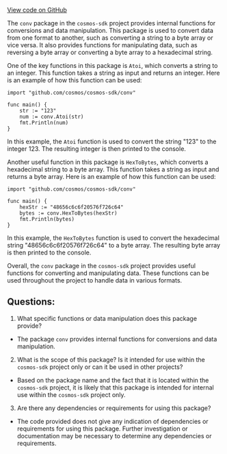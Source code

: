 [View code on GitHub](https://github.com/cosmos/cosmos-sdk/blob/main/internal/conv/doc.go)

The `conv` package in the `cosmos-sdk` project provides internal functions for conversions and data manipulation. This package is used to convert data from one format to another, such as converting a string to a byte array or vice versa. It also provides functions for manipulating data, such as reversing a byte array or converting a byte array to a hexadecimal string.

One of the key functions in this package is `Atoi`, which converts a string to an integer. This function takes a string as input and returns an integer. Here is an example of how this function can be used:

```
import "github.com/cosmos/cosmos-sdk/conv"

func main() {
    str := "123"
    num := conv.Atoi(str)
    fmt.Println(num)
}
```

In this example, the `Atoi` function is used to convert the string "123" to the integer 123. The resulting integer is then printed to the console.

Another useful function in this package is `HexToBytes`, which converts a hexadecimal string to a byte array. This function takes a string as input and returns a byte array. Here is an example of how this function can be used:

```
import "github.com/cosmos/cosmos-sdk/conv"

func main() {
    hexStr := "48656c6c6f20576f726c64"
    bytes := conv.HexToBytes(hexStr)
    fmt.Println(bytes)
}
```

In this example, the `HexToBytes` function is used to convert the hexadecimal string "48656c6c6f20576f726c64" to a byte array. The resulting byte array is then printed to the console.

Overall, the `conv` package in the `cosmos-sdk` project provides useful functions for converting and manipulating data. These functions can be used throughout the project to handle data in various formats.
## Questions: 
 1. What specific functions or data manipulation does this package provide?
- The package `conv` provides internal functions for conversions and data manipulation.

2. What is the scope of this package? Is it intended for use within the `cosmos-sdk` project only or can it be used in other projects?
- Based on the package name and the fact that it is located within the `cosmos-sdk` project, it is likely that this package is intended for internal use within the `cosmos-sdk` project only.

3. Are there any dependencies or requirements for using this package?
- The code provided does not give any indication of dependencies or requirements for using this package. Further investigation or documentation may be necessary to determine any dependencies or requirements.